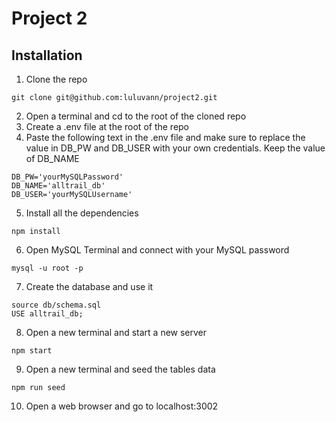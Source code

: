 # Project 2

## Installation
1. Clone the repo 
```
git clone git@github.com:luluvann/project2.git
```
2. Open a terminal and cd to the root of the cloned repo
3. Create a .env file at the root of the repo
4. Paste the following text in the .env file and make sure to replace the value in DB_PW and DB_USER with your own credentials. Keep the value of DB_NAME
```
DB_PW='yourMySQLPassword'
DB_NAME='alltrail_db'
DB_USER='yourMySQLUsername'
```
5. Install all the dependencies
```
npm install
```
6. Open MySQL Terminal and connect with your MySQL password
```
mysql -u root -p
```
7. Create the database and use it
```
source db/schema.sql
USE alltrail_db;
```
8. Open a new terminal and start a new server
```
npm start
```
9. Open a new terminal and seed the tables data
```
npm run seed
```
10. Open a web browser and go to localhost:3002
